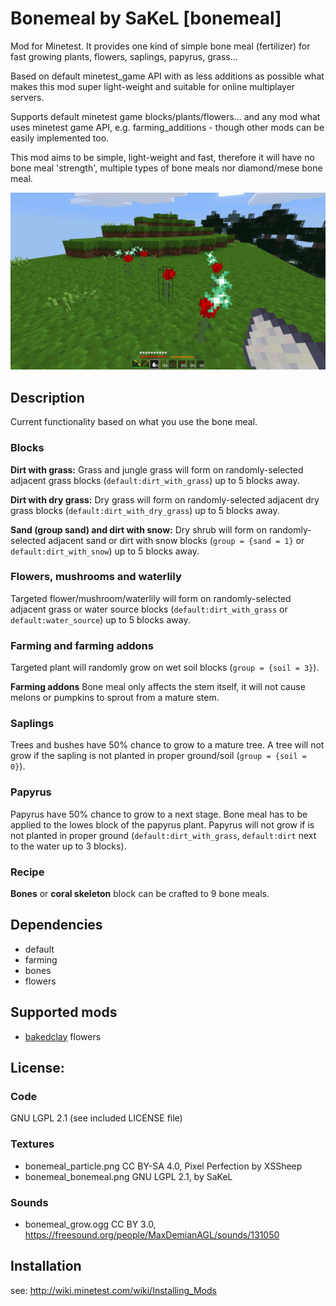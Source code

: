 # Bonemeal by SaKeL [bonemeal]
Mod for Minetest. It provides one kind of simple bone meal (fertilizer) for fast growing plants, flowers, saplings, papyrus, grass...

Based on default minetest_game API with as less additions as possible what makes this mod super light-weight and suitable for online multiplayer servers.

Supports default minetest game blocks/plants/flowers... and any mod what uses minetest game API, e.g. farming_additions - though other mods can be easily implemented too.

This mod aims to be simple, light-weight and fast, therefore it will have no bone meal 'strength', multiple types of bone meals nor diamond/mese bone meal.

![screenshot](screenshot.png)

## Description
Current functionality based on what you use the bone meal.

### Blocks
**Dirt with grass:** Grass and jungle grass will form on randomly-selected adjacent grass blocks (`default:dirt_with_grass`) up to 5 blocks away.

**Dirt with dry grass:** Dry grass will form on randomly-selected adjacent dry grass blocks (`default:dirt_with_dry_grass`) up to 5 blocks away.

**Sand (group sand) and dirt with snow:** Dry shrub will form on randomly-selected adjacent sand or dirt with snow blocks (`group = {sand = 1}` or `default:dirt_with_snow`) up to 5 blocks away.

### Flowers, mushrooms and waterlily
Targeted flower/mushroom/waterlily will form on randomly-selected adjacent grass or water source blocks (`default:dirt_with_grass` or `default:water_source`) up to 5 blocks away.

### Farming and farming addons
Targeted plant will randomly grow on wet soil blocks (`group = {soil = 3}`).

**Farming addons**
Bone meal only affects the stem itself, it will not cause melons or pumpkins to sprout from a mature stem.

### Saplings
Trees and bushes have 50% chance to grow to a mature tree. A tree will not grow if the sapling is not planted in proper ground/soil (`group = {soil = 0}`).

### Papyrus
Papyrus have 50% chance to grow to a next stage. Bone meal has to be applied to the lowes block of the papyrus plant. Papyrus will not grow if is not planted in proper ground (`default:dirt_with_grass`, `default:dirt` next to the water up to 3 blocks).

### Recipe
**Bones** or **coral skeleton** block can be crafted to 9 bone meals.

## Dependencies
- default
- farming
- bones
- flowers

## Supported mods
- [bakedclay](https://forum.minetest.net/viewtopic.php?id=8890) flowers

## License:

### Code
GNU LGPL 2.1 (see included LICENSE file)

### Textures
- bonemeal_particle.png CC BY-SA 4.0, Pixel Perfection by XSSheep
- bonemeal_bonemeal.png GNU LGPL 2.1, by SaKeL

### Sounds
- bonemeal_grow.ogg CC BY 3.0, https://freesound.org/people/MaxDemianAGL/sounds/131050

## Installation
see: http://wiki.minetest.com/wiki/Installing_Mods
